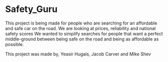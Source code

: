 # Safety_Guru

This project is being made for people who are searching for an affordable and safe car on the road. 
We are looking at prices, reliability and national safety scores
We wanted to simplify searches for people that want a perfect middle-ground between being safe on the road 
and being as affordable as possible.


This project was made by, Yeasir Hugais, Jacob Carver and Mike Shev
